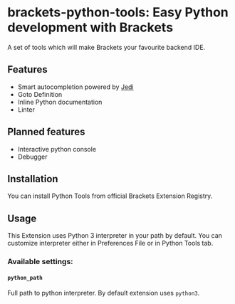 # brackets-python-tools: Easy Python development with Brackets

A set of tools which will make Brackets your favourite backend IDE.

## Features
  - Smart autocompletion powered by [Jedi](http://jedi.readthedocs.io/en/latest/index.html)
  - Goto Definition
  - Inline Python documentation
  - Linter

## Planned features
  - Interactive python console
  - Debugger

## Installation
You can install Python Tools from official Brackets Extension Registry.

## Usage
This Extension uses Python 3 interpreter in your path by default. You can customize interpreter either in Preferences File or in Python Tools tab.

### Available settings:
#### `python_path`
Full path to python interpreter. By default extension uses `python3`.